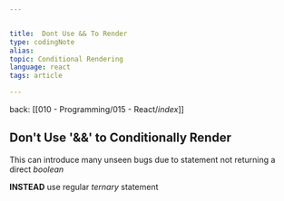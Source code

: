```yaml
---


title:  Dont Use && To Render
type: codingNote
alias:
topic: Conditional Rendering 
language: react
tags: article

---
```


back: [[010 - Programming/015 - React/_index_]]


## Don't Use '&&' to Conditionally Render

This can introduce many unseen bugs due to statement not returning a direct *boolean*


**INSTEAD** use regular *ternary* statement

